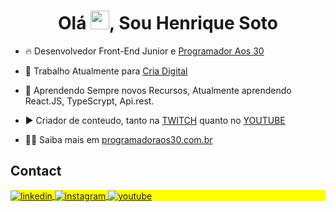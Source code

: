 <h1 align="center">Olá <img src="https://raw.githubusercontent.com/kaueMarques/kaueMarques/master/hi.gif" height="30px">, Sou Henrique Soto</h1>
<p align="left"></p>

- 🔥 Desenvolvedor Front-End Junior e [Programador Aos 30](https://www.twitch.tv/programadoraos30)

- 🔭 Trabalho Atualmente para [Cria Digital](https://www.linkedin.com/company/criadesign)

- 🌱 Aprendendo Sempre novos Recursos, Atualmente aprendendo React.JS, TypeScrypt, Api.rest.

- ▶️ Criador de conteudo, tanto na [TWITCH](https://www.twitch.tv/programadoraos30) quanto no [YOUTUBE](https://youtube.com/ProgramadorAos30)

- 👨‍💻 Saiba mais em [programadoraos30.com.br](https://programadoraos30.com.br/)


## Contact

<p align="left" style="background:yellow">
<a href="https://www.linkedin.com/in/henriquesoto92/" target="_blank">
  <img align="center" src="https://img.shields.io/badge/-HenriqueSoto-05122A?style=flat&logo=linkedin" alt="linkedin"/>
</a>
<a href="https://instagram.com/HenriqueSoto92M" target="_blank">
 <img align="center" src="https://img.shields.io/badge/-HenriqueSoto-05122A?style=flat&logo=instagram" alt="instagram"/>
</a>
<a href="https://youtube.com/ProgramadorAos30" target="_blank">
 <img align="center" src="https://img.shields.io/badge/-ProgramadorAos30-05122A?style=flat&logo=youtube" alt="youtube"/>
</a>
</p>

<!--
**Henriquesoto92/Henriquesoto92** is a ✨ _special_ ✨ repository because its `README.md` (this file) appears on your GitHub profile.

Here are some ideas to get you started:

- 🔭 I’m currently working on ...
- 🌱 I’m currently learning ...
- 👯 I’m looking to collaborate on ...
- 🤔 I’m looking for help with ...
- 💬 Ask me about ...
- 📫 How to reach me: ...
- 😄 Pronouns: ...
- ⚡ Fun fact: ...
-->
